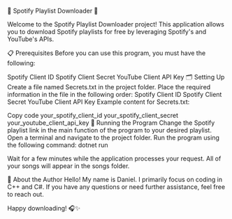 
🎵 Spotify Playlist Downloader 🎵

Welcome to the Spotify Playlist Downloader project! This application allows you to download Spotify playlists for free by leveraging Spotify's and YouTube's APIs.

📋 Prerequisites
Before you can use this program, you must have the following:

Spotify Client ID
Spotify Client Secret
YouTube Client API Key
🗂️ Setting Up
Create a file named Secrets.txt in the project folder.
Place the required information in the file in the following order:
Spotify Client ID
Spotify Client Secret
YouTube Client API Key
Example content for Secrets.txt:

Copy code
your_spotify_client_id
your_spotify_client_secret
your_youtube_client_api_key
🚀 Running the Program
Change the Spotify playlist link in the main function of the program to your desired playlist.
Open a terminal and navigate to the project folder.
Run the program using the following command:
dotnet run

Wait for a few minutes while the application processes your request. All of your songs will appear in the songs folder.

👤 About the Author
Hello! My name is Daniel. I primarily focus on coding in C++ and C#. If you have any questions or need further assistance, feel free to reach out.

Happy downloading! 🎧✨
